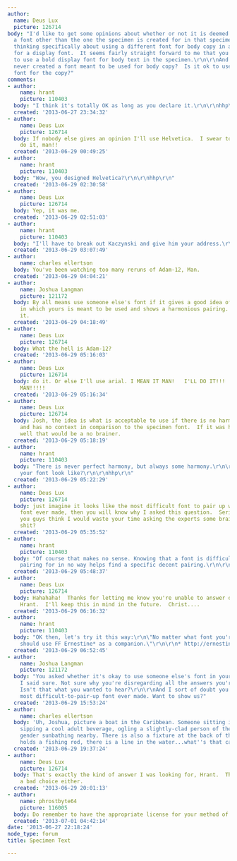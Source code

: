 ```yaml
---
author:
  name: Deus Lux
  picture: 126714
body: "I'd like to get some opinions about whether or not it is deemed ok to uses
  a font other than the one the specimen is created for in that specimen.\r\n\r\nI'm
  thinking specifically about using a different font for body copy in a specimen designed
  for a display font.  It seems fairly straight forward to me that you wouldn't want
  to use a bold display font for body text in the specimen.\r\n\r\nAnd what if I have
  never created a font meant to be used for body copy?  Is it ok to use someone else's
  font for the copy?"
comments:
- author:
    name: hrant
    picture: 110403
  body: "I think it's totally OK as long as you declare it.\r\n\r\nhhp\r\n"
  created: '2013-06-27 23:34:32'
- author:
    name: Deus Lux
    picture: 126714
  body: If nobody else gives an opinion I'll use Helvetica.  I swear to God, I'll
    do it, man!!
  created: '2013-06-29 00:49:25'
- author:
    name: hrant
    picture: 110403
  body: "Wow, you designed Helvetica?\r\n\r\nhhp\r\n"
  created: '2013-06-29 02:30:58'
- author:
    name: Deus Lux
    picture: 126714
  body: Yep, it was me.
  created: '2013-06-29 02:51:03'
- author:
    name: hrant
    picture: 110403
  body: "I'll have to break out Kaczynski and give him your address.\r\n\r\nhhp\r\n"
  created: '2013-06-29 03:07:49'
- author:
    name: charles ellertson
  body: You've been watching too many reruns of Adam-12, Man.
  created: '2013-06-29 04:04:21'
- author:
    name: Joshua Langman
    picture: 121172
  body: By all means use someone else's font if it gives a good idea of the context
    in which yours is meant to be used and shows a harmonious pairing. Just credit
    it.
  created: '2013-06-29 04:18:49'
- author:
    name: Deus Lux
    picture: 126714
  body: What the hell is Adam-12?
  created: '2013-06-29 05:16:03'
- author:
    name: Deus Lux
    picture: 126714
  body: do it. Or else I'll use arial. I MEAN IT MAN!   I'LL DO IT!!!  I'LL DO IT,
    MAN!!!!!
  created: '2013-06-29 05:16:34'
- author:
    name: Deus Lux
    picture: 126714
  body: Josh, the idea is what is acceptable to use if there is no harmonious pairing,
    and has no context in comparison to the specimen font.  If it was harmonious,
    well that would be a no brainer.
  created: '2013-06-29 05:18:19'
- author:
    name: hrant
    picture: 110403
  body: "There is never perfect harmony, but always some harmony.\r\n\r\nWhat does
    your font look like?\r\n\r\nhhp\r\n"
  created: '2013-06-29 05:22:29'
- author:
    name: Deus Lux
    picture: 126714
  body: just imagine it looks like the most difficult font to pair up with any other
    font ever made, then you will know why I asked this question.  Seriously, did
    you guys think I would waste your time asking the experts some brain dead easy
    shit?
  created: '2013-06-29 05:35:52'
- author:
    name: hrant
    picture: 110403
  body: "Of course that makes no sense. Knowing that a font is difficult to find a
    pairing for in no way helps find a specific decent pairing.\r\n\r\nhhp\r\n"
  created: '2013-06-29 05:48:37'
- author:
    name: Deus Lux
    picture: 126714
  body: Hahahaha!  Thanks for letting me know you're unable to answer difficult questions,
    Hrant.  I'll keep this in mind in the future.  Christ....
  created: '2013-06-29 06:16:32'
- author:
    name: hrant
    picture: 110403
  body: "OK then, let's try it this way:\r\n\"No matter what font you're using, you
    should use FF Ernestine* as a companion.\"\r\n\r\n* http://ernestinefont.com/\r\n\r\nhhp\r\n"
  created: '2013-06-29 06:52:45'
- author:
    name: Joshua Langman
    picture: 121172
  body: "You asked whether it's okay to use someone else's font in your own specimen.
    I said sure. Not sure why you're disregarding all the answers you're getting.
    Isn't that what you wanted to hear?\r\n\r\nAnd I sort of doubt you've made the
    most difficult-to-pair-up font ever made. Want to show us?"
  created: '2013-06-29 15:53:24'
- author:
    name: charles ellertson
  body: 'Uh, Joshua, picture a boat in the Caribbean. Someone sitting in a deck chair,
    sipping a cool adult beverage, ogling a slightly-clad person of their preferred
    gender sunbathing nearby. There is also a fixture at the back of the boat. It
    holds a fishing rod, there is a line in the water...what''s that called again? '
  created: '2013-06-29 19:37:24'
- author:
    name: Deus Lux
    picture: 126714
  body: That's exactly the kind of answer I was looking for, Hrant.  Thank you, sir.  Not
    a bad choice either.
  created: '2013-06-29 20:01:13'
- author:
    name: phrostbyte64
    picture: 116005
  body: Do remember to have the appropriate license for your method of distribution.
  created: '2013-07-01 04:42:14'
date: '2013-06-27 22:18:24'
node_type: forum
title: Specimen Text

---
```

